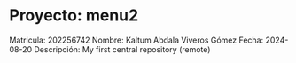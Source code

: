 # Proyecto: menu2
Matricula: 202256742
Nombre: Kaltum Abdala Viveros Gómez
Fecha: 2024-08-20
Descripción: My first central repository (remote)
